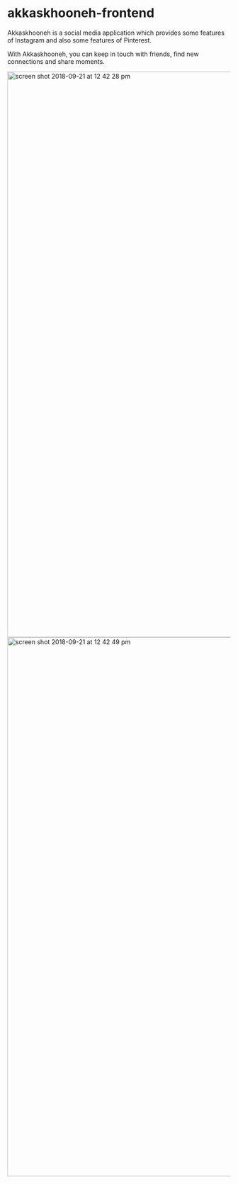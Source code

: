 # akkaskhooneh-frontend
Akkaskhooneh is a social media application which provides some features of Instagram and also some features of Pinterest.

With Akkaskhooneh, you can keep in touch with friends, find new connections and share moments.

<img width="1276" alt="screen shot 2018-09-21 at 12 42 28 pm" src="https://user-images.githubusercontent.com/30384252/45868772-e4bd6c80-bd9b-11e8-9ed4-c7d894f51dce.png">

<img width="1216" alt="screen shot 2018-09-21 at 12 42 49 pm" src="https://user-images.githubusercontent.com/30384252/45868825-fef74a80-bd9b-11e8-801f-18e8f02bba14.png">
